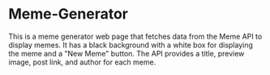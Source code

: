 # Meme-Generator
This is a meme generator web page that fetches data from the Meme API to display memes. It has a black background with a white box for displaying the meme and a "New Meme" button. The API provides a title, preview image, post link, and author for each meme.
